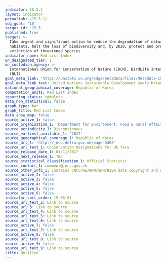 ```yaml
---
indicator: 15.5.1
layout: indicator
permalink: /15-5-1/
sdg_goal: '15'
target_id: '15.5'
published: true
target: >-
  Take urgent and significant action to reduce the degradation of natural
  habitats, halt the loss of biodiversity and, by 2020, protect and prevent the
  extinction of threatened species
indicator_name: Red List Index
un_designated_tier: I
un_custodian_agency: >-
  International Union for Conservation of Nature (IUCN), BirdLife International
  (BLI)
goal_meta_link: 'https://unstats.un.org/sdgs/metadata/files/Metadata-15-05-01.pdf'
goal_meta_link_text: United Nations Sustainable Development Goals Metadata (PDF 440 KB)
national_geographical_coverage: Republic of Korea
computation_units: Red List Index
reporting_status: complete
data_non_statistical: false
graph_type: bar
graph_title: Red List Index
data_show_map: false
source_active_1: false
source_organisation_1: 'Department for Environment, Food & Rural Affairs (Defra)'
source_periodicity_1: Discontinuous
source_earliest_available_1: '2017'
source_geographical_coverage_1: Republic of Korea
source_url_1: 'http://jncc.defra.gov.uk/page-3408'
source_url_text_1: Conservation Designations for UK Taxa
source_release_date_1: 01/11/2017
source_next_release_1: TBC
source_statistical_classification_1: Official Statistic
source_contact_1: comment@jncc.gov.uk
source_other_info_1: Contains JNCC/NE/NRW/SNH/NIEA data copyright and database right 2017
source_active_2: false
source_active_3: false
source_active_4: false
source_active_5: false
source_active_6: false
indicator_sort_order: 15-05-01
source_url_text_2: Link to Source
source_url_3: Link to source
source_url_text_4: Link to source
source_url_text_5: Link to source
source_url_text_6: Link to source
source_active_7: false
source_url_text_7: Link to source
source_active_8: false
source_url_text_8: Link to source
source_active_9: false
source_url_text_9: Link to source
title: Untitled
---
```

